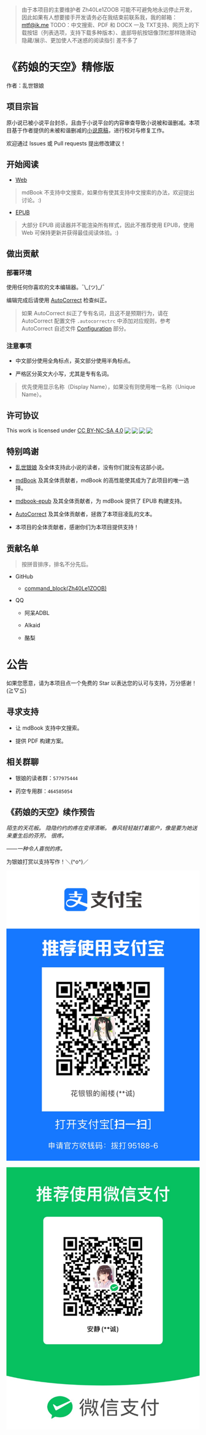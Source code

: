 > 由于本项目的主要维护者 Zh40Le1ZOOB 可能不可避免地永远停止开发，因此如果有人想要接手开发请务必在我结束前联系我，我的邮箱：mtf@ik.me
> TODO：中文搜索、PDF 和 DOCX 一及 TXT支持、网页上的下载按钮（列表选项，支持下载多种版本）、底部导航按钮像顶栏那样随滑动隐藏/展示、更加使人不迷惑的阅读指引
> 差不多了

# 《药娘的天空》精修版

作者：乱世银娘

## 项目宗旨

原小说已被小说平台封杀，且由于小说平台的内容审查导致小说被和谐删减。本项目基于作者提供的未被和谐删减的[小说原稿](https://github.com/Zh40Le1ZOOB/YaoNiangDeTianKong-Origin)，进行校对与修复工作。

欢迎通过 Issues 或 Pull requests 提出修改建议！

## 开始阅读

- [Web](https://Zh40Le1ZOOB.github.io/YaoNiangDeTianKong-Fix)

> mdBook 不支持中文搜索，如果你有使其支持中文搜索的办法，欢迎提出讨论。:)

- [EPUB](https://github.com/Zh40Le1ZOOB/YaoNiangDeTianKong-Fix/actions)

> 大部分 EPUB 阅读器并不能渲染所有样式，因此不推荐使用 EPUB，使用 Web 可保持更新并获得最佳阅读体验。:)

## 做出贡献

### 部署环境

使用任何你喜欢的文本编辑器。¯\\\_(ツ)\_/¯

编辑完成后请使用 [AutoCorrect](https://github.com/huacnlee/autocorrect) 检查纠正。

> 如果 AutoCorrect 纠正了专有名词，且这不是预期行为，请在 AutoCorrect 配置文件 `.autocorrectrc` 中添加对应规则，参考 AutoCorrect 自述文件 [Configuration](https://github.com/huacnlee/autocorrect#configuration) 部分。

### 注意事项

- 中文部分使用全角标点，英文部分使用半角标点。

- 严格区分英文大小写，尤其是专有名词。

> 优先使用显示名称（Display Name），如果没有则使用唯一名称（Unique Name）。

## 许可协议

<p xmlns:cc="http://creativecommons.org/ns#" >This work is licensed under <a href="http://creativecommons.org/licenses/by-nc-sa/4.0/?ref=chooser-v1" target="_blank" rel="license noopener noreferrer" style="display:inline-block;">CC BY-NC-SA 4.0<img style="height:22px!important;margin-left:3px;vertical-align:text-bottom;" src="https://mirrors.creativecommons.org/presskit/icons/cc.svg?ref=chooser-v1"><img style="height:22px!important;margin-left:3px;vertical-align:text-bottom;" src="https://mirrors.creativecommons.org/presskit/icons/by.svg?ref=chooser-v1"><img style="height:22px!important;margin-left:3px;vertical-align:text-bottom;" src="https://mirrors.creativecommons.org/presskit/icons/nc.svg?ref=chooser-v1"><img style="height:22px!important;margin-left:3px;vertical-align:text-bottom;" src="https://mirrors.creativecommons.org/presskit/icons/sa.svg?ref=chooser-v1"></a></p>

## 特别鸣谢

- [乱世银娘](https://www.weibo.com/p/1005055513855401) 及全体支持此小说的读者，没有你们就没有这部小说。

- [mdBook](https://github.com/rust-lang/mdBook) 及其全体贡献者，mdBook 的高性能使其成为了此项目的唯一选择。

- [mdbook-epub](https://github.com/Michael-F-Bryan/mdbook-epub) 及其全体贡献者，为 mdBook 提供了 EPUB 构建支持。

- [AutoCorrect](https://github.com/huacnlee/autocorrect) 及其全体贡献者，拯救了本项目凌乱的文本。

- 本项目的全体贡献者，感谢你们为本项目提供支持！

## 贡献名单

> 按拼音排序，排名不分先后。

- GitHub

  - [command_block(Zh40Le1ZOOB)](https://github.com/Zh40Le1ZOOB)

- QQ

  - 阿呆ADBL

  - Alkaid

  - 酪梨

# 公告

如果您愿意，请为本项目点一个免费的 Star 以表达您的认可与支持，万分感谢！(≧▽≦)

## 寻求支持

- 让 mdBook 支持中文搜索。

- 提供 PDF 构建方案。

## 相关群聊

- 银娘的读者群：`577975444`

- 药空专用群：`464585054`

## 《药娘的天空》续作预告

_陌生的天花板。
隐隐约约的疼在变得清晰。
春风轻轻敲打着窗户，像是要为她送来重生后的芬芳。
很疼。_

_——一种令人喜悦的疼。_

为银娘打赏以支持写作！＼(^o^)／

![](src/images/alipay.jpg)

![](src/images/wechatpay.jpg)
